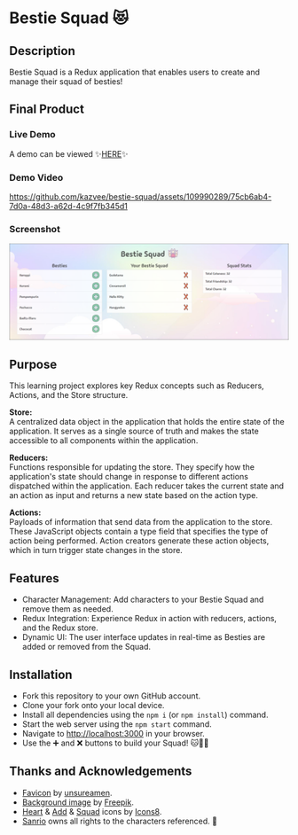 # Bestie Squad 😻

## Description

Bestie Squad is a Redux application that enables users to create and manage their squad of besties!  

## Final Product

### Live Demo

A demo can be viewed ✨[HERE](https://kazvee.github.io/bestie-squad/)✨

### Demo Video

https://github.com/kazvee/bestie-squad/assets/109990289/75cb6ab4-7d0a-48d3-a62d-4c9f7fb345d1

### Screenshot

![Bestie Squad Screenshot](/src/assets/Bestie_Squad_Screenshot.png)

## Purpose

This learning project explores key Redux concepts such as Reducers, Actions, and the Store structure.

**Store:**  
A centralized data object in the application that holds the entire state of the application. It serves as a single source of truth and makes the state accessible to all components within the application.

**Reducers:**  
Functions responsible for updating the store. They specify how the application's state should change in response to different actions dispatched within the application. Each reducer takes the current state and an action as input and returns a new state based on the action type.

**Actions:**  
Payloads of information that send data from the application to the store. These JavaScript objects contain a type field that specifies the type of action being performed. Action creators generate these action objects, which in turn trigger state changes in the store.

## Features

- Character Management: Add characters to your Bestie Squad and remove them as needed.
- Redux Integration: Experience Redux in action with reducers, actions, and the Redux store.
- Dynamic UI: The user interface updates in real-time as Besties are added or removed from the Squad.

## Installation

- Fork this repository to your own GitHub account.
- Clone your fork onto your local device.
- Install all dependencies using the `npm i` (or `npm install`) command.
- Start the web server using the `npm start` command.
- Navigate to [http://localhost:3000](http://localhost:3000/) in your browser.
- Use the <kbd>➕</kbd> and <kbd>❌</kbd> buttons to build your Squad! 🐱🐶🐸

## Thanks and Acknowledgements

- [Favicon](https://www.favicon.cc/?action=icon&file_id=996246) by [unsureamen](https://www.favicon.cc/?action=icon_list&user_id=673951).
- [Background image](https://www.freepik.com/free-vector/gradient-pastel-sky-background_13326145.htm) by [Freepik](https://www.freepik.com).
- [Heart](https://icons8.com/icon/81747/heart) & [Add](https://icons8.com/icon/80705/add) & [Squad](https://icons8.com/icon/5mPDN05hVihb/sylvanian-families) icons by [Icons8](https://icons8.com/).
- [Sanrio](https://www.sanrio.com/) owns all rights to the characters referenced. 🩷
